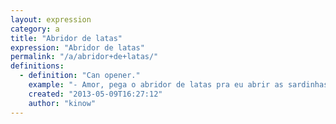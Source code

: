 ```yaml
---
layout: expression
category: a
title: "Abridor de latas"
expression: "Abridor de latas"
permalink: "/a/abridor+de+latas/"
definitions:
  - definition: "Can opener."
    example: "- Amor, pega o abridor de latas pra eu abrir as sardinhas aqui?"
    created: "2013-05-09T16:27:12"
    author: "kinow"
---
```

